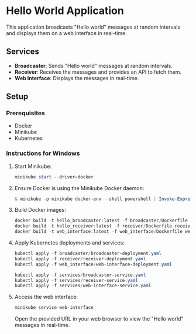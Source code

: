 # Hello World Application

This application broadcasts "Hello world" messages at random intervals and displays them on a web interface in real-time.

## Services

- **Broadcaster**: Sends "Hello world" messages at random intervals.
- **Receiver**: Receives the messages and provides an API to fetch them.
- **Web Interface**: Displays the messages in real-time.

## Setup

### Prerequisites

- Docker
- Minikube
- Kubernetes

### Instructions for Windows

1. Start Minikube:

   ```powershell
   minikube start --driver=docker
   ```

2. Ensure Docker is using the Minikube Docker daemon:

    ```powershell
    & minikube -p minikube docker-env --shell powershell | Invoke-Expression
    ```

3. Build Docker images:

    ```powershell
    docker build -t hello_broadcaster:latest -f broadcaster/Dockerfile broadcaster/
    docker build -t hello_receiver:latest -f receiver/Dockerfile receiver/
    docker build -t web_interface:latest -f web_interface/Dockerfile web_interface/
    ```

4. Apply Kubernetes deployments and services:

    ```powershell
    kubectl apply -f broadcaster/broadcaster-deployment.yaml
    kubectl apply -f receiver/receiver-deployment.yaml
    kubectl apply -f web_interface/web-interface-deployment.yaml

    kubectl apply -f services/broadcaster-service.yaml
    kubectl apply -f services/receiver-service.yaml
    kubectl apply -f services/web-interface-service.yaml

    ```

5. Access the web interface:

    ```powershell
    minikube service web-interface
    ```

    Open the provided URL in your web browser to view the "Hello world" messages in real-time.
